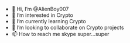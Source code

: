 - 👋 Hi, I’m @AlienBoy007
- 👀 I’m interested in Crypto
- 🌱 I’m currently learning Crypto
- 💞️ I’m looking to collaborate on Crypto projects
- 📫 How to reach me skype super...super

<!---
AlienBoy007/AlienBoy007 is a ✨ special ✨ repository because its `README.md` (this file) appears on your GitHub profile.
You can click the Preview link to take a look at your changes.
--->
